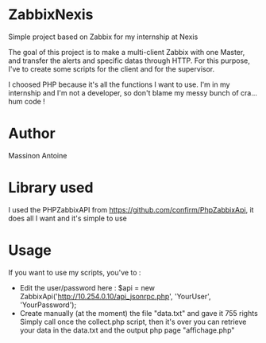 # ZabbixNexis

Simple project based on Zabbix for my internship at Nexis

The goal of this project is to make a multi-client Zabbix with one Master, and transfer the alerts and specific datas through HTTP.
For this purpose, I've to create some scripts for the client and for the supervisor.

I choosed PHP because it's all the functions I want to use. I'm in my internship and I'm not a developer, so don't blame my messy bunch of cra... hum code !

# Author

Massinon Antoine

# Library used

I used the PHPZabbixAPI from https://github.com/confirm/PhpZabbixApi, it does all I want and it's simple to use

# Usage

 If you want to use my scripts, you've to : 
- Edit the user/password here : $api = new ZabbixApi('http://10.254.0.10/api_jsonrpc.php', 'YourUser', 'YourPassword');
- Create manually (at the moment) the file "data.txt" and gave it 755 rights
Simply call once the collect.php script, then it's over you can retrieve your data in the data.txt and the output php page "affichage.php"
